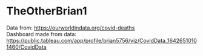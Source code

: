 # TheOtherBrian1

Data from: https://ourworldindata.org/covid-deaths
<br />
Dashboard made from data: https://public.tableau.com/app/profile/brian5756/viz/CovidData_16426510101460/CovidData
